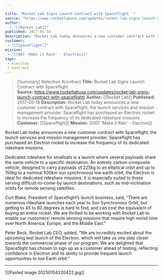 ```yaml
---

title: "Rocket Lab Signs Launch Contract with Spaceflight  "
source: "https://www.rocketlabusa.com/updates/rocket-lab-signs-launch-contract-with-spaceflight/"
author:
  - "[[Rocket Lab]]"
published: 2017-05-18
description: "Rocket Lab today announces a new customer contract with Spaceflight, the launch services and mission management provider. Spaceflight has purchased an Electron rocket to increase the frequency of its dedicated rideshare missions."
customer:
 - "[[Spaceflight]]"
mission:
 - "[[007 'Make it Rain' - Electron]]"
tags:
 - electron
 - contract
---
```

>[!summary]
#electron #contract
**Title:** Rocket Lab Signs Launch Contract with Spaceflight  
**Source:** https://www.rocketlabusa.com/updates/rocket-lab-signs-launch-contract-with-spaceflight/
**Author:** [[Rocket Lab]]
**Published:** 2017-05-18
**Description:** Rocket Lab today announces a new customer contract with Spaceflight, the launch services and mission management provider. Spaceflight has purchased an Electron rocket to increase the frequency of its dedicated rideshare missions.
**Customer:** [[Spaceflight]]
**Mission:** [[007 'Make it Rain' - Electron]]

Rocket Lab today announces a new customer contract with Spaceflight, the launch services and mission management provider. Spaceflight has purchased an Electron rocket to increase the frequency of its dedicated rideshare missions.

Dedicated rideshare for smallsats is a launch where several payloads share the same vehicle to a specific destination. An entirely carbon-composite vehicle, designed to carry payloads of 225kg to an elliptical orbit and up to 150kg to a nominal 500km sun synchronous low earth orbit, the Electron is ideal for dedicated rideshare missions. It is especially suited to those serving difficult-to-come-by launch destinations, such as mid-inclination orbits for remote sensing satellites.

Curt Blake, President of Spaceflight’s launch business, said, “There are numerous rideshare launches each year to Sun Synchronous Orbit, but getting to 45 to 60 degrees is hard to find, and can cost the equivalent of buying an entire rocket. We are thrilled to be working with Rocket Lab to enable our customers’ remote sensing missions that require high revisit time over North America, Europe, and the Middle East.”

Peter Beck, Rocket Lab CEO, added, “We are incredibly excited about the upcoming test launch of the Electron, which will take us one step closer towards the commercial phase of our program. We are delighted that Spaceflight has chosen to sign up as a customer ahead of testing, reflecting confidence in Electron and its ability to provide frequent launch opportunities to low Earth orbit.”

---

![[Pasted image 20250104220422.jpg]]